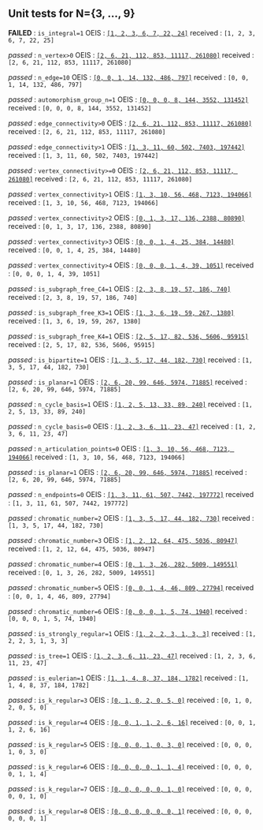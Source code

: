 ## Unit tests for N={3, ..., 9}

**FAILED**  : `is_integral=1`
OEIS        : [`[1, 2, 3, 6, 7, 22, 24]`](http://oeis.org/A064731)
received    : `[1, 2, 3, 6, 7, 22, 25]`


*passed*  : `n_vertex>0`
OEIS      : [`[2, 6, 21, 112, 853, 11117, 261080]`](https://oeis.org/A001349)
received  :  `[2, 6, 21, 112, 853, 11117, 261080]`


*passed*  : `n_edge=10`
OEIS      : [`[0, 0, 1, 14, 132, 486, 797]`](https://oeis.org/A054923)
received  :  `[0, 0, 1, 14, 132, 486, 797]`


*passed*  : `automorphism_group_n=1`
OEIS      : [`[0, 0, 0, 8, 144, 3552, 131452]`](http://oeis.org/A124059)
received  :  `[0, 0, 0, 8, 144, 3552, 131452]`


*passed*  : `edge_connectivity>0`
OEIS      : [`[2, 6, 21, 112, 853, 11117, 261080]`](https://oeis.org/A001349)
received  :  `[2, 6, 21, 112, 853, 11117, 261080]`


*passed*  : `edge_connectivity>1`
OEIS      : [`[1, 3, 11, 60, 502, 7403, 197442]`](http://oeis.org/A007146)
received  :  `[1, 3, 11, 60, 502, 7403, 197442]`


*passed*  : `vertex_connectivity>=0`
OEIS      : [`[2, 6, 21, 112, 853, 11117, 261080]`](https://oeis.org/A001349)
received  :  `[2, 6, 21, 112, 853, 11117, 261080]`


*passed*  : `vertex_connectivity>1`
OEIS      : [`[1, 3, 10, 56, 468, 7123, 194066]`](http://oeis.org/A002218)
received  :  `[1, 3, 10, 56, 468, 7123, 194066]`


*passed*  : `vertex_connectivity>2`
OEIS      : [`[0, 1, 3, 17, 136, 2388, 80890]`](http://oeis.org/A006290)
received  :  `[0, 1, 3, 17, 136, 2388, 80890]`


*passed*  : `vertex_connectivity>3`
OEIS      : [`[0, 0, 1, 4, 25, 384, 14480]`](http://oeis.org/A086216)
received  :  `[0, 0, 1, 4, 25, 384, 14480]`


*passed*  : `vertex_connectivity>4`
OEIS      : [`[0, 0, 0, 1, 4, 39, 1051]`](http://oeis.org/A086217)
received  :  `[0, 0, 0, 1, 4, 39, 1051]`


*passed*  : `is_subgraph_free_C4=1`
OEIS      : [`[2, 3, 8, 19, 57, 186, 740]`](http://oeis.org/A077269)
received  :  `[2, 3, 8, 19, 57, 186, 740]`


*passed*  : `is_subgraph_free_K3=1`
OEIS      : [`[1, 3, 6, 19, 59, 267, 1380]`](http://oeis.org/A024607)
received  :  `[1, 3, 6, 19, 59, 267, 1380]`


*passed*  : `is_subgraph_free_K4=1`
OEIS      : [`[2, 5, 17, 82, 536, 5606, 95915]`](http://oeis.org/A079574)
received  :  `[2, 5, 17, 82, 536, 5606, 95915]`


*passed*  : `is_bipartite=1`
OEIS      : [`[1, 3, 5, 17, 44, 182, 730]`](http://oeis.org/A005142)
received  :  `[1, 3, 5, 17, 44, 182, 730]`


*passed*  : `is_planar=1`
OEIS      : [`[2, 6, 20, 99, 646, 5974, 71885]`](http://oeis.org/A003094)
received  :  `[2, 6, 20, 99, 646, 5974, 71885]`


*passed*  : `n_cycle_basis=1`
OEIS      : [`[1, 2, 5, 13, 33, 89, 240]`](http://oeis.org/A001429)
received  :  `[1, 2, 5, 13, 33, 89, 240]`


*passed*  : `n_cycle_basis=0`
OEIS      : [`[1, 2, 3, 6, 11, 23, 47]`](http://oeis.org/A000055)
received  :  `[1, 2, 3, 6, 11, 23, 47]`


*passed*  : `n_articulation_points=0`
OEIS      : [`[1, 3, 10, 56, 468, 7123, 194066]`](http://oeis.org/A002218)
received  :  `[1, 3, 10, 56, 468, 7123, 194066]`


*passed*  : `is_planar=1`
OEIS      : [`[2, 6, 20, 99, 646, 5974, 71885]`](https://oeis.org/A003094)
received  :  `[2, 6, 20, 99, 646, 5974, 71885]`


*passed*  : `n_endpoints=0`
OEIS      : [`[1, 3, 11, 61, 507, 7442, 197772]`](https://oeis.org/A004108)
received  :  `[1, 3, 11, 61, 507, 7442, 197772]`


*passed*  : `chromatic_number=2`
OEIS      : [`[1, 3, 5, 17, 44, 182, 730]`](http://oeis.org/A005142)
received  :  `[1, 3, 5, 17, 44, 182, 730]`


*passed*  : `chromatic_number=3`
OEIS      : [`[1, 2, 12, 64, 475, 5036, 80947]`](http://oeis.org/A126737)
received  :  `[1, 2, 12, 64, 475, 5036, 80947]`


*passed*  : `chromatic_number=4`
OEIS      : [`[0, 1, 3, 26, 282, 5009, 149551]`](http://oeis.org/A126738)
received  :  `[0, 1, 3, 26, 282, 5009, 149551]`


*passed*  : `chromatic_number=5`
OEIS      : [`[0, 0, 1, 4, 46, 809, 27794]`](http://oeis.org/A126739)
received  :  `[0, 0, 1, 4, 46, 809, 27794]`


*passed*  : `chromatic_number=6`
OEIS      : [`[0, 0, 0, 1, 5, 74, 1940]`](http://oeis.org/A126740)
received  :  `[0, 0, 0, 1, 5, 74, 1940]`


*passed*  : `is_strongly_regular=1`
OEIS      : [`[1, 2, 2, 3, 1, 3, 3]`](http://oeis.org/A088741)
received  :  `[1, 2, 2, 3, 1, 3, 3]`


*passed*  : `is_tree=1`
OEIS      : [`[1, 2, 3, 6, 11, 23, 47]`](http://oeis.org/A000055)
received  :  `[1, 2, 3, 6, 11, 23, 47]`


*passed*  : `is_eulerian=1`
OEIS      : [`[1, 1, 4, 8, 37, 184, 1782]`](http://oeis.org/A003049)
received  :  `[1, 1, 4, 8, 37, 184, 1782]`


*passed*  : `is_k_regular=3`
OEIS      : [`[0, 1, 0, 2, 0, 5, 0]`](http://oeis.org/A002851)
received  :  `[0, 1, 0, 2, 0, 5, 0]`


*passed*  : `is_k_regular=4`
OEIS      : [`[0, 0, 1, 1, 2, 6, 16]`](http://oeis.org/A006820)
received  :  `[0, 0, 1, 1, 2, 6, 16]`


*passed*  : `is_k_regular=5`
OEIS      : [`[0, 0, 0, 1, 0, 3, 0]`](http://oeis.org/A006820)
received  :  `[0, 0, 0, 1, 0, 3, 0]`


*passed*  : `is_k_regular=6`
OEIS      : [`[0, 0, 0, 0, 1, 1, 4]`](http://oeis.org/A006822)
received  :  `[0, 0, 0, 0, 1, 1, 4]`


*passed*  : `is_k_regular=7`
OEIS      : [`[0, 0, 0, 0, 0, 1, 0]`](http://oeis.org/A014377)
received  :  `[0, 0, 0, 0, 0, 1, 0]`


*passed*  : `is_k_regular=8`
OEIS      : [`[0, 0, 0, 0, 0, 0, 1]`](http://oeis.org/A014378)
received  :  `[0, 0, 0, 0, 0, 0, 1]`


